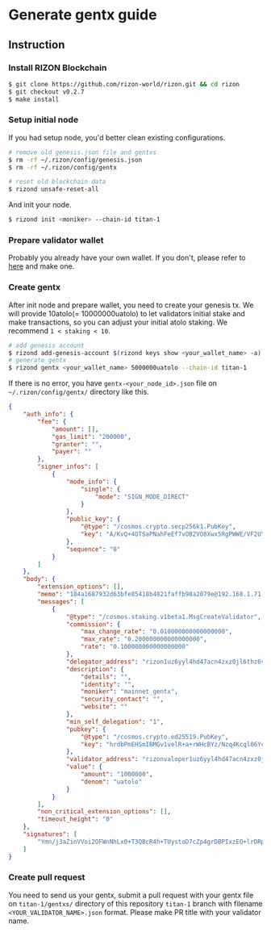 # Generate gentx guide

## Instruction

### Install RIZON Blockchain

```bash
$ git clone https://github.com/rizon-world/rizon.git && cd rizon
$ git checkout v0.2.7
$ make install
```

### Setup initial node

If you had setup node, you'd better clean existing configurations.

```bash
# remove old genesis.json file and gentxs
$ rm -rf ~/.rizon/config/genesis.json
$ rm -rf ~/.rizon/config/gentx

# reset old blockchain data
$ rizond unsafe-reset-all
```

And init your node.

```bash
$ rizond init <moniker> --chain-id titan-1 
```

### Prepare validator wallet

Probably you already have your own wallet. If you don't, please refer to [here](https://docs.rizon.world/resource/cli/general#keys) and make one.

### Create gentx

After init node and prepare wallet, you need to create your genesis tx.
We will provide 10atolo(= 10000000uatolo) to let validators initial stake and make transactions, so you can adjust your initial atolo staking. We recommend  `1 < staking < 10`.

```bash
# add genesis account
$ rizond add-genesis-account $(rizond keys show <your_wallet_name> -a) 10000000uatolo
# generate gentx
$ rizond gentx <your_wallet_name> 5000000uatolo --chain-id titan-1
```

If there is no error, you have `gentx-<your_node_id>.json` file on `~/.rizon/config/gentx/` directory like this.

```json
{
    "auth_info": {
        "fee": {
            "amount": [],
            "gas_limit": "200000",
            "granter": "",
            "payer": ""
        },
        "signer_infos": [
            {
                "mode_info": {
                    "single": {
                        "mode": "SIGN_MODE_DIRECT"
                    }
                },
                "public_key": {
                    "@type": "/cosmos.crypto.secp256k1.PubKey",
                    "key": "A/KvQ+4OTSaPNahFeEf7vOB2VO8Xwx5RgPWWE/VF2UYB"
                },
                "sequence": "0"
            }
        ]
    },
    "body": {
        "extension_options": [],
        "memo": "184a1687932d63bfe85418b4821faffb98a2079e@192.168.1.71:26656",
        "messages": [
            {
                "@type": "/cosmos.staking.v1beta1.MsgCreateValidator",
                "commission": {
                    "max_change_rate": "0.010000000000000000",
                    "max_rate": "0.200000000000000000",
                    "rate": "0.100000000000000000"
                },
                "delegator_address": "rizon1uz6yyl4hd47acn4zxz0jl6thz6vjuz9xr3uurc",
                "description": {
                    "details": "",
                    "identity": "",
                    "moniker": "mainnet_gentx",
                    "security_contact": "",
                    "website": ""
                },
                "min_self_delegation": "1",
                "pubkey": {
                    "@type": "/cosmos.crypto.ed25519.PubKey",
                    "key": "hrdbPmEHSmIBMGv1velR+a+rWHcBYz/Nzq4Kcql06Yc="
                },
                "validator_address": "rizonvaloper1uz6yyl4hd47acn4zxz0jl6thz6vjuz9xs47apg",
                "value": {
                    "amount": "1000000",
                    "denom": "uatolo"
                }
            }
        ],
        "non_critical_extension_options": [],
        "timeout_height": "0"
    },
    "signatures": [
        "Ymn/j3aZinVVoi2OFWnNhLx0+T3QBcR4h+TUystoD7cZp4grDBPIxzEO+lrDRpCmw9j0Npb/oZyRp+UjL0jlFQ=="
    ]
}
```

### Create pull request

You need to send us your gentx, submit a pull request with your gentx file on `titan-1/gentxs/` directory of this repository `titan-1` branch with filename `<YOUR_VALIDATOR_NAME>.json` format.
Please make PR title with your validator name.
